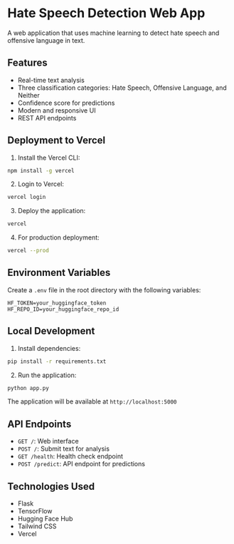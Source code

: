 # Hate Speech Detection Web App

A web application that uses machine learning to detect hate speech and offensive language in text.

## Features

- Real-time text analysis
- Three classification categories: Hate Speech, Offensive Language, and Neither
- Confidence score for predictions
- Modern and responsive UI
- REST API endpoints

## Deployment to Vercel

1. Install the Vercel CLI:
```bash
npm install -g vercel
```

2. Login to Vercel:
```bash
vercel login
```

3. Deploy the application:
```bash
vercel
```

4. For production deployment:
```bash
vercel --prod
```

## Environment Variables

Create a `.env` file in the root directory with the following variables:
```
HF_TOKEN=your_huggingface_token
HF_REPO_ID=your_huggingface_repo_id
```

## Local Development

1. Install dependencies:
```bash
pip install -r requirements.txt
```

2. Run the application:
```bash
python app.py
```

The application will be available at `http://localhost:5000`

## API Endpoints

- `GET /`: Web interface
- `POST /`: Submit text for analysis
- `GET /health`: Health check endpoint
- `POST /predict`: API endpoint for predictions

## Technologies Used

- Flask
- TensorFlow
- Hugging Face Hub
- Tailwind CSS
- Vercel
